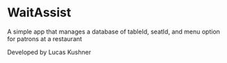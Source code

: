 WaitAssist
==========

A simple app that manages a database of tableId, seatId, and menu option for patrons at a restaurant

Developed by Lucas Kushner
